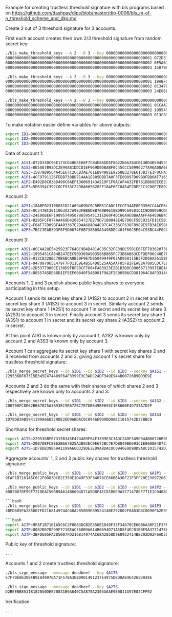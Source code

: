 Example for creating trustless threshold signature with bls programs based on https://github.com/dashpay/dips/blob/master/dip-0006/bls_m-of-n_threshold_scheme_and_dkg.md

Create 2 out of 3 threshold signature for 3 accounts.

First each account creates their own 2/3 threshold signature from random secret key:

```bash
./bls_make_threshold_keys --A 2 --B 3 --key 0000000000000000000000000000000000000000000000000000000000000001
0000000000000000000000000000000000000000000000000000000000000001 072D33DC96E174CD40EEE68F7CB4E86DD5F8622E66284CB13BD4B504535DF52A 4CF9791126FEBB738BD714AA1E885DBD7A0F3FE09097D69B9FBB6AF71654E114073E2051E8F48B07442C5F2EED7B9310FEDC2E87C00669037ECED2EC8C40BA07
0000000000000000000000000000000000000000000000000000000000000002 0E5A67B92DC2E99A81DDCD1EF969D0DBABF0C45CCC50996277A96A08A6BBEA53 E492D8C836D490C6AEF1D6069143A219F1F0ACAF4A32FB761DB68EECE3398B205368B4D94F5BAFDF9335ED9306C9435CC03CFFDC30509AA71555511E931D1704
0000000000000000000000000000000000000000000000000000000000000003 15879B95C4A45E67C2CCB3AE761EB94981E9268B3278E613B37E1F0CFA19DF7C 5E6394C392C0CF933C22D6A6658202F18AF6FC0454F2DEFCC1C08F7E8929690C98E2ECDD97063C7E9AC13BFEEC702FA1E60CAEA3155C962B75AC751C063F7201
```

```bash
./bls_make_threshold_keys --A 2 --B 3 --key 0000000000000000000000000000000000000000000000000000000000000002
0000000000000000000000000000000000000000000000000000000000000001 18ABF023108831D21A69469DC6C5BB51CADC1ECCE34AE8E9356CC4ACE6C86128 8295FCF077AA469D420854727D279D7180048E4E7D0CF50C931FD1CC50130505360BB735E2C5CDD4C663A01EFEDA047CB6C4F81A0B46BCC73AF3057FB7348B86
0000000000000000000000000000000000000000000000000000000000000002 0C347BC3E11063A27A9E3FBB8D8B769B9618BD99C695D1C1C9D98959CD90C241 F64F77D09BF4A03367E2DAA68A044C07CAC336CF638F8989E97B3AE658F90C037411340F8CBCD59199E514742C41FEAED41D5931EFFDC1DAF650EB36F5B3AE8F
0000000000000000000000000000000000000000000000000000000000000003 24E06BE6F198957495078659545131ED60F4DC66A9E0BAAAFF464E06B4592367 7BCC3EAB393F6F9D0074F8B738805A3498DEC401F66C5E04C93BC44F0C00B302C67FF610413D7283B768576D739B958F8587879FD3841B0993B48495022A559A
```

```bash
./bls_make_threshold_keys --A 2 --B 3 --key 0000000000000000000000000000000000000000000000000000000000000003
0000000000000000000000000000000000000000000000000000000000000001 0CCAA28E5425923F764DC9B4D481AC35C32FE39DC55B1E6FEF78362073FC827E 947097065E479F7F011C9E4B5E4D8525AA5AAF85FB1FEAE2A7805CDC7EB5EA0B0B3FFFF6A3156EC15F0C5593BE7A76D32BC7F8DDD2860009597C1C176FB4EB97
0000000000000000000000000000000000000000000000000000000000000002 1995451CA84B247EEC9B9369A903586B865FC73B8AB63CDFDEF06C40E7F904F9 2D5377900EE130D9FBFE0CF7864FA83923E2B1B3D8C89066713997E0EA0D1E14582CE04CC694260C86A4479D80D5BA8444EA2CEF0A7EBC5C8B080F5A9591A3A1
0000000000000000000000000000000000000000000000000000000000000003 013C8328BC70B6BCA8B50F9E7D85049949F02AD950115B3F2D68A2615BF58767 D8557A5DE68D1EF5EF60840F5AB981F9A2F2E005B6CD381964C8AFD31462F6151F3DAD5AEC32AF7C34CD2DA9F2B503D9A93FAB00C1B5A7B6D1F24052DF582F8E
```

To make notation easier define variables for above outputs:

```bash
export ID1=0000000000000000000000000000000000000000000000000000000000000001
export ID2=0000000000000000000000000000000000000000000000000000000000000002
export ID3=0000000000000000000000000000000000000000000000000000000000000003
```

Data of account 1:

```bash
export A1S1=072D33DC96E174CD40EEE68F7CB4E86DD5F8622E66284CB13BD4B504535DF52A
export A1S2=0E5A67B92DC2E99A81DDCD1EF969D0DBABF0C45CCC50996277A96A08A6BBEA53
export A1S3=15879B95C4A45E67C2CCB3AE761EB94981E9268B3278E613B37E1F0CFA19DF7C
export A1P1=4CF9791126FEBB738BD714AA1E885DBD7A0F3FE09097D69B9FBB6AF71654E114073E2051E8F48B07442C5F2EED7B9310FEDC2E87C00669037ECED2EC8C40BA07
export A1P2=E492D8C836D490C6AEF1D6069143A219F1F0ACAF4A32FB761DB68EECE3398B205368B4D94F5BAFDF9335ED9306C9435CC03CFFDC30509AA71555511E931D1704
export A1P3=5E6394C392C0CF933C22D6A6658202F18AF6FC0454F2DEFCC1C08F7E8929690C98E2ECDD97063C7E9AC13BFEEC702FA1E60CAEA3155C962B75AC751C063F7201
```

Account 2:

```bash
export A2S1=18ABF023108831D21A69469DC6C5BB51CADC1ECCE34AE8E9356CC4ACE6C86128
export A2S2=0C347BC3E11063A27A9E3FBB8D8B769B9618BD99C695D1C1C9D98959CD90C241
export A2S3=24E06BE6F198957495078659545131ED60F4DC66A9E0BAAAFF464E06B4592367
export A2P1=8295FCF077AA469D420854727D279D7180048E4E7D0CF50C931FD1CC50130505360BB735E2C5CDD4C663A01EFEDA047CB6C4F81A0B46BCC73AF3057FB7348B86
export A2P2=F64F77D09BF4A03367E2DAA68A044C07CAC336CF638F8989E97B3AE658F90C037411340F8CBCD59199E514742C41FEAED41D5931EFFDC1DAF650EB36F5B3AE8F
export A2P3=7BCC3EAB393F6F9D0074F8B738805A3498DEC401F66C5E04C93BC44F0C00B302C67FF610413D7283B768576D739B958F8587879FD3841B0993B48495022A559A
```

Account 3:

```bash
export A3S1=0CCAA28E5425923F764DC9B4D481AC35C32FE39DC55B1E6FEF78362073FC827E
export A3S2=1995451CA84B247EEC9B9369A903586B865FC73B8AB63CDFDEF06C40E7F904F9
export A3S3=013C8328BC70B6BCA8B50F9E7D85049949F02AD950115B3F2D68A2615BF58767
export A3P1=947097065E479F7F011C9E4B5E4D8525AA5AAF85FB1FEAE2A7805CDC7EB5EA0B0B3FFFF6A3156EC15F0C5593BE7A76D32BC7F8DDD2860009597C1C176FB4EB97
export A3P2=2D5377900EE130D9FBFE0CF7864FA83923E2B1B3D8C89066713997E0EA0D1E14582CE04CC694260C86A4479D80D5BA8444EA2CEF0A7EBC5C8B080F5A9591A3A1
export A3P3=D8557A5DE68D1EF5EF60840F5AB981F9A2F2E005B6CD381964C8AFD31462F6151F3DAD5AEC32AF7C34CD2DA9F2B503D9A93FAB00C1B5A7B6D1F24052DF582F8E
```

Accounts 1, 2 and 3 publish above public keys shares to everyone participating in this setup.

Account 1 sends its secret key share 2 (A1S2) to account 2 in secret and its secret key share 3 (A1S3) to account 3 in secret.
Similarly account 2 sends its secret key share 1 (A2S1) to account 1 in secret and its secret key share 3 (A2S3) to account 3 in secret.
Finally account 3 sends its secret key share 1 (A3S1) to account 1 in secret and its secret key share 2 (A3S2) to account 2 in secret.

At this point A1S1 is known only by account 1, A2S2 is known only by account 2 and A3S3 is known only by account 3.

Account 1 can aggregate its secret key share 1 with secret key shares 2 and 3 received from accounts 2 and 3, giving account 1's secret share for trustless threshold signature:

```bash
./bls_merge_secret_keys --id $ID1 --id $ID2 --id $ID3 --seckey $A1S1 --seckey $A2S1 --seckey $A3S1
229536BF67315B345E474489F64F3399E3C3ADC24DF349E944B00726B9BD3E9E
```

Accounts 2 and 3 do the same with their shares of which shares 2 and 3 respectively are known only to accounts 2 and 3:

```bash
./bls_merge_secret_keys --id $ID1 --id $ID2 --id $ID3 --seckey $A1S2 --seckey $A2S2 --seckey $A3S2
200708FC8E62B667025A3B93EC9E672BC7E7DB849BE693C1E8600E4D737A7D2F
```

```bash
./bls_merge_secret_keys --id $ID1 --id $ID2 --id $ID3 --seckey $A1S3 --seckey $A2S3 --seckey $A3S3
1D78DB39B5941199A66D329DE2ED9ABDAC0C0946E9D9DD9A8C1015742D37BBC0
```

Shorthand for threshold secret shares:

```bash
export A1TS=229536BF67315B345E474489F64F3399E3C3ADC24DF349E944B00726B9BD3E9E
export A2TS=200708FC8E62B667025A3B93EC9E672BC7E7DB849BE693C1E8600E4D737A7D2F
export A3TS=1D78DB39B5941199A66D329DE2ED9ABDAC0C0946E9D9DD9A8C1015742D37BBC0
```

Aggregate accounts' 1, 2 and 3 public key shares for trustless threshold signature:

```bash
./bls_merge_public_keys --id $ID1 --id $ID2 --id $ID3 --pubkey $A1P1 --pubkey $A2P1 --pubkey $A3P1
9FAF1B7161A5C6C2F0083DCB2E350E1D49F33F34678CE66B6A30F21F3FF20E2389720616185F3D2EE2CAAFD7C778755E211EDBABA76B6A4C9D8184DFCC6C428A
```

```bash
./bls_merge_public_keys --id $ID1 --id $ID2 --id $ID3 --pubkey $A1P2 --pubkey $A2P2 --pubkey $A3P2
8082B070F99F7218EAC560B9A614B6694D71A5D8F4EC81B0E9A3771478EF771E1C0408034A258A57C9BE966149BA383E2FEF30615A88FE650B98958CD1B72410```

```bash
./bls_merge_public_keys --id $ID1 --id $ID2 --id $ID3 --pubkey $A1P3 --pubkey $A2P3 --pubkey $A3P3
3BFD605FA285007FD216814974AC68A2858D9E8952414BE292D02F6AD3D8C0090FA2E95DFC64DBBD194701697F09A44B722C1234BED2AC1BA96D51747678028B```

```bash
export A1TP=9FAF1B7161A5C6C2F0083DCB2E350E1D49F33F34678CE66B6A30F21F3FF20E2389720616185F3D2EE2CAAFD7C778755E211EDBABA76B6A4C9D8184DFCC6C428A
export A2TP=8082B070F99F7218EAC560B9A614B6694D71A5D8F4EC81B0E9A3771478EF771E1C0408034A258A57C9BE966149BA383E2FEF30615A88FE650B98958CD1B72410
export A3TP=3BFD605FA285007FD216814974AC68A2858D9E8952414BE292D02F6AD3D8C0090FA2E95DFC64DBBD194701697F09A44B722C1234BED2AC1BA96D51747678028B
```

Public key of threshold signature:

```bash
...
```

Accounts 1 and 2 create trustless threshold signature:

```bash
./bls_sign_message --message deadbeef --key $A1TS
E7F70E06309FB91849976A71F578A3EB0901491237E4975D8D0A8464265D928E
```

```bash
./bls_sign_message --message deadbeef --key $A2TS
D2BEEBB85318182050DEE70831B9A640C5A878A2305A6AE980811A97E82CFF92
```

Verification:

```bash
...
```
